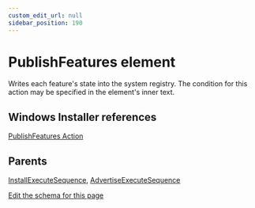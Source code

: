 ```yaml
---
custom_edit_url: null
sidebar_position: 190
---
```

# PublishFeatures element
Writes each feature's state into the system registry. The condition for this action may be specified in the element's inner text.

## Windows Installer references
[PublishFeatures Action](https://docs.microsoft.com/en-us/windows/win32/msi/publishfeatures-action)

## Parents
[InstallExecuteSequence](installexecutesequence.md), [AdvertiseExecuteSequence](advertiseexecutesequence.md)

[Edit the schema for this page](https://github.com/wixtoolset/web/blob/master/src/xsd4/wix.xsd)